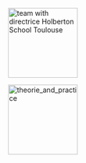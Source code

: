 <p><img src="https://media-exp1.licdn.com/dms/image/C5622AQGTBgMxO9XJlg/feedshare-shrink_1280/0/1647092494592?e=1649894400&v=beta&t=aFyQ_-YNA--W3q7mf7CcCvHPDZFAU3CGFPlNxL6usfQ" alt="team with directrice Holberton School Toulouse" width="142"></p> 

<p><img src=" https://media-exp1.licdn.com/dms/image/C5622AQFYM29WVb7-AQ/feedshare-shrink_800/0/1647083734189?e=1649894400&v=beta&t=LhqLN7BA0CDfSvO7zFEsCDhqkOpGolPUN3-WJqfgLEE" alt="theorie_and_practice" width="142"></p> 





